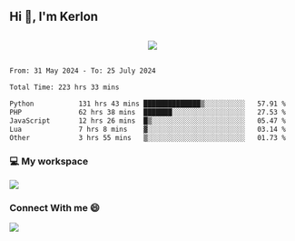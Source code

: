 ## Hi 👋, I'm Kerlon

<p align="center" style="margin: 30px;">
 
 <img src="https://skillicons.dev/icons?i=html,css,bootstrap,js,nodejs,jquery,python,flask,php,mysql,lua,sqlite,firebase">


</p>
<!--START_SECTION:waka-->

```txt
From: 31 May 2024 - To: 25 July 2024

Total Time: 223 hrs 33 mins

Python           131 hrs 43 mins ██████████████▒░░░░░░░░░░   57.91 %
PHP              62 hrs 38 mins  ███████░░░░░░░░░░░░░░░░░░   27.53 %
JavaScript       12 hrs 26 mins  █▒░░░░░░░░░░░░░░░░░░░░░░░   05.47 %
Lua              7 hrs 8 mins    ▓░░░░░░░░░░░░░░░░░░░░░░░░   03.14 %
Other            3 hrs 55 mins   ▒░░░░░░░░░░░░░░░░░░░░░░░░   01.73 %
```

<!--END_SECTION:waka-->


<p align="center">
 <h3>💻 My workspace</h3>
    <img src="https://skillicons.dev/icons?i=mint" />
</p>

<p align="center">
 <h3>Connect With me 😄</h3> 
    <a href="https://www.linkedin.com/in/kerlon-fernandes"><img src="https://skillicons.dev/icons?i=linkedin" />
  </a>
</p>



